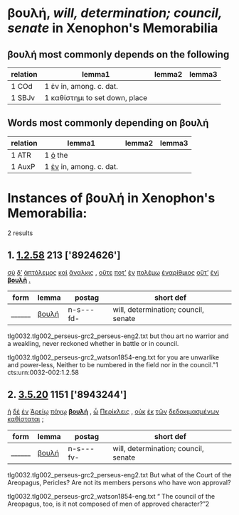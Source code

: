 # βουλή, *will, determination; council, senate*  in Xenophon's Memorabilia
##  βουλή most commonly depends on the following
| relation | lemma1 | lemma2 | lemma3  |
| --- | --- | --- | ---  |
| 1 COd | 1 ἐν in, among. c. dat. | 
| 1 SBJv | 1 καθίστημι to set down, place | 
## Words most commonly depending on βουλή
| relation | lemma1 | lemma2 | lemma3  |
| --- | --- | --- | ---  |
| 1 ATR | 1 [ὁ](https://github.com/gregorycrane/CrosbySchaeffer2.0/tree/main/chaps/vocpassages/βουλή-deps.md#-βουλή-ATR-ὁ) the | 
| 1 AuxP | 1 [ἐν](https://github.com/gregorycrane/CrosbySchaeffer2.0/tree/main/chaps/vocpassages/βουλή-deps.md#-βουλή-AuxP-ἐν) in, among. c. dat. | 
# Instances of βουλή in Xenophon's Memorabilia:
2 results
## 1. [1.2.58](https://beyond-translation.perseus.org/reader/urn:cts:greekLit:tlg0032.002.perseus-grc2:1.2.58?mode=syntax-trees) 213 ['8924626']
[σὺ](https://atlas-test.fly.dev/morphology/lemmas/?lang=grc&q=σύ "σύ p-s---cn- you (personal pronoun)") [δ’](https://atlas-test.fly.dev/morphology/lemmas/?lang=grc&q=δέ "δέ b-------- but") [ἀπτόλεμος](https://atlas-test.fly.dev/morphology/lemmas/?lang=grc&q=ἀπτόλεμος "ἀπτόλεμος a-s---fn- NoDef") [καὶ](https://atlas-test.fly.dev/morphology/lemmas/?lang=grc&q=καί "καί b-------- and, also") [ἄναλκις](https://atlas-test.fly.dev/morphology/lemmas/?lang=grc&q=ἄναλκις "ἄναλκις a-s---fn- without strength, impotent, feeble") [,](https://atlas-test.fly.dev/morphology/lemmas/?lang=grc&q=, ", u-------- NoDef") [οὔτε](https://atlas-test.fly.dev/morphology/lemmas/?lang=grc&q=οὔτε "οὔτε b-------- neither / nor") [ποτ’](https://atlas-test.fly.dev/morphology/lemmas/?lang=grc&q=ποτέ "ποτέ d-------- NoDef") [ἐν](https://atlas-test.fly.dev/morphology/lemmas/?lang=grc&q=ἐν "ἐν r-------- in, among. c. dat.") [πολέμῳ](https://atlas-test.fly.dev/morphology/lemmas/?lang=grc&q=πόλεμος "πόλεμος n-s---md- battle, fight, war") [ἐναρίθμιος](https://atlas-test.fly.dev/morphology/lemmas/?lang=grc&q=ἐναρίθμιος "ἐναρίθμιος a-s---mn- in the number, to make up the number") [οὔτ’](https://atlas-test.fly.dev/morphology/lemmas/?lang=grc&q=οὔτε "οὔτε b-------- neither / nor") [ἐνὶ](https://atlas-test.fly.dev/morphology/lemmas/?lang=grc&q=ἐν "ἐν r-------- in, among. c. dat.") **[βουλῇ](https://atlas-test.fly.dev/morphology/lemmas/?lang=grc&q=βουλή "βουλή n-s---fd- will, determination; council, senate")** [.](https://atlas-test.fly.dev/morphology/lemmas/?lang=grc&q=. ". u-------- NoDef") 


| form | lemma | postag | short def |
| --- | --- | --- | --- |
| ______ | [βουλή](https://atlas-test.fly.dev/morphology/lemmas/?lang=grc&q=βουλή) | n-s---fd- | will, determination; council, senate |

tlg0032.tlg002_perseus-grc2_perseus-eng2.txt but thou art no warrior and a weakling, never reckoned whether in battle or in council. 

tlg0032.tlg002_perseus-grc2_watson1854-eng.txt for you are unwarlike and power-less,  Neither to be numbered in the field nor in the council."1 cts:urn:0032-002:1.2.58 

## 2. [3.5.20](https://beyond-translation.perseus.org/reader/urn:cts:greekLit:tlg0032.002.perseus-grc2:3.5.20?mode=syntax-trees) 1151 ['8943244']
[ἡ](https://atlas-test.fly.dev/morphology/lemmas/?lang=grc&q=ὁ "ὁ l-s---fn- the") [δὲ](https://atlas-test.fly.dev/morphology/lemmas/?lang=grc&q=δέ "δέ b-------- but") [ἐν](https://atlas-test.fly.dev/morphology/lemmas/?lang=grc&q=ἐν "ἐν r-------- in, among. c. dat.") [Ἀρείῳ](https://atlas-test.fly.dev/morphology/lemmas/?lang=grc&q=Ἄρειος "Ἄρειος a-s---md- devoted to Ares, warlike, martial; (πάγος:) the hill of Ares; (πεδίον) campus Martius") [πάγῳ](https://atlas-test.fly.dev/morphology/lemmas/?lang=grc&q=πάγος "πάγος n-s---md- rock; frost, solid") **[βουλή](https://atlas-test.fly.dev/morphology/lemmas/?lang=grc&q=βουλή "βουλή n-s---fv- will, determination; council, senate")** [,](https://atlas-test.fly.dev/morphology/lemmas/?lang=grc&q=, ", u-------- NoDef") [ὦ](https://atlas-test.fly.dev/morphology/lemmas/?lang=grc&q=ὦ "ὦ i-------- O! oh!") [Περίκλεις](https://atlas-test.fly.dev/morphology/lemmas/?lang=grc&q=Περικλῆς "Περικλῆς n-s---mv- Pericles") [,](https://atlas-test.fly.dev/morphology/lemmas/?lang=grc&q=, ", u-------- NoDef") [οὐκ](https://atlas-test.fly.dev/morphology/lemmas/?lang=grc&q=οὐ "οὐ d-------- not") [ἐκ](https://atlas-test.fly.dev/morphology/lemmas/?lang=grc&q=ἐκ "ἐκ r-------- from out of") [τῶν](https://atlas-test.fly.dev/morphology/lemmas/?lang=grc&q=ὁ "ὁ l-p---mg- the") [δεδοκιμασμένων](https://atlas-test.fly.dev/morphology/lemmas/?lang=grc&q=δοκιμάζω "δοκιμάζω v-prpemg- to scrutinise; to approve") [καθίσταται](https://atlas-test.fly.dev/morphology/lemmas/?lang=grc&q=καθίστημι "καθίστημι v3spie--- to set down, place") [;](https://atlas-test.fly.dev/morphology/lemmas/?lang=grc&q=; "; u-------- NoDef") 


| form | lemma | postag | short def |
| --- | --- | --- | --- |
| ______ | [βουλή](https://atlas-test.fly.dev/morphology/lemmas/?lang=grc&q=βουλή) | n-s---fv- | will, determination; council, senate |

tlg0032.tlg002_perseus-grc2_perseus-eng2.txt But what of the Court of the Areopagus, Pericles? Are not its members persons who have won approval? 

tlg0032.tlg002_perseus-grc2_watson1854-eng.txt “ The council of the Areopagus, too, is it not composed of men of approved character?”2 

